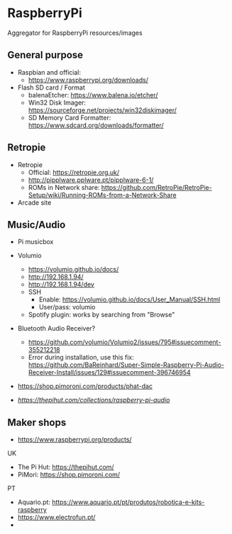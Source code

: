 # RaspberryPi
Aggregator for RaspberryPi resources/images


## General purpose
- Raspbian and official: 
  - https://www.raspberrypi.org/downloads/
- Flash SD card / Format
  - balenaEtcher: https://www.balena.io/etcher/
  - Win32 Disk Imager: https://sourceforge.net/projects/win32diskimager/
  - SD Memory Card Formatter: https://www.sdcard.org/downloads/formatter/

## Retropie
- Retropie
  - Official: https://retropie.org.uk/
  - http://pipplware.pplware.pt/pipplware-6-1/
  - ROMs in Network share: https://github.com/RetroPie/RetroPie-Setup/wiki/Running-ROMs-from-a-Network-Share
- Arcade site

## Music/Audio
- Pi musicbox

- Volumio
  - https://volumio.github.io/docs/
  - http://192.168.1.94/
  - http://192.168.1.94/dev
  - SSH
    - Enable: https://volumio.github.io/docs/User_Manual/SSH.html
    - User/pass: volumio
  - Spotify plugin: works by searching from "Browse"
        
- Bluetooth Audio Receiver?
  - https://github.com/volumio/Volumio2/issues/795#issuecomment-355212218
  - Error during installation, use this fix: https://github.com/BaReinhard/Super-Simple-Raspberry-Pi-Audio-Receiver-Install/issues/129#issuecomment-396746954
  
- https://shop.pimoroni.com/products/phat-dac
- *https://thepihut.com/collections/raspberry-pi-audio*


## Maker shops
- https://www.raspberrypi.org/products/

UK
- The Pi Hut: https://thepihut.com/
- PiMori: https://shop.pimoroni.com/

PT
- Aquario.pt: https://www.aquario.pt/pt/produtos/robotica-e-kits-raspberry
- https://www.electrofun.pt/
- 

